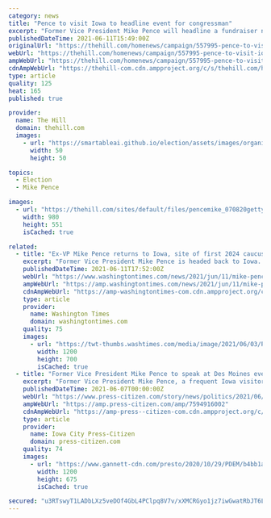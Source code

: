 ```yaml
---
category: news
title: "Pence to visit Iowa to headline event for congressman"
excerpt: "Former Vice President Mike Pence will headline a fundraiser next month for Rep. Randy Feenstra (R-Iowa), marking his third trip in recent weeks to an early primary state and fueling speculation about his 2024 plans."
publishedDateTime: 2021-06-11T15:49:00Z
originalUrl: "https://thehill.com/homenews/campaign/557995-pence-to-visit-iowa-to-headline-event-for-iowa-congressman"
webUrl: "https://thehill.com/homenews/campaign/557995-pence-to-visit-iowa-to-headline-event-for-iowa-congressman"
ampWebUrl: "https://thehill.com/homenews/campaign/557995-pence-to-visit-iowa-to-headline-event-for-iowa-congressman?amp"
cdnAmpWebUrl: "https://thehill-com.cdn.ampproject.org/c/s/thehill.com/homenews/campaign/557995-pence-to-visit-iowa-to-headline-event-for-iowa-congressman?amp"
type: article
quality: 125
heat: 165
published: true

provider:
  name: The Hill
  domain: thehill.com
  images:
    - url: "https://smartableai.github.io/election/assets/images/organizations/thehill.com-50x50.jpg"
      width: 50
      height: 50

topics:
  - Election
  - Mike Pence

images:
  - url: "https://thehill.com/sites/default/files/pencemike_070820getty_lead.jpg"
    width: 980
    height: 551
    isCached: true

related:
  - title: "Ex-VP Mike Pence returns to Iowa, site of first 2024 caucuses"
    excerpt: "Former Vice President Mike Pence is headed back to Iowa. Mr. Pence, a possible 2024 presidential contender, is slated on July 16 to headline Republican Rep. Randy Feenstra’s inaugural Feenstra Family Picnic at The Dean Family Classic Car Museum in Sioux Center."
    publishedDateTime: 2021-06-11T17:52:00Z
    webUrl: "https://www.washingtontimes.com/news/2021/jun/11/mike-pence-returns-iowa-site-first-2024-caucuses/"
    ampWebUrl: "https://amp.washingtontimes.com/news/2021/jun/11/mike-pence-returns-iowa-site-first-2024-caucuses/"
    cdnAmpWebUrl: "https://amp-washingtontimes-com.cdn.ampproject.org/c/s/amp.washingtontimes.com/news/2021/jun/11/mike-pence-returns-iowa-site-first-2024-caucuses/"
    type: article
    provider:
      name: Washington Times
      domain: washingtontimes.com
    quality: 75
    images:
      - url: "https://twt-thumbs.washtimes.com/media/image/2021/06/03/Pence_81781.jpg-b3a64_c0-164-3910-2444_s1200x700.jpg?4e31107bb4e0522248d19f5bacef3db9bd1f537f"
        width: 1200
        height: 700
        isCached: true
  - title: "Former Vice President Mike Pence to speak at Des Moines event this summer"
    excerpt: "Former Vice President Mike Pence, a frequent Iowa visitor during President Donald Trump's term, will return to Des Moines this summer. Pence plans to address the Family Leadership Summit in Des Moines on July 16."
    publishedDateTime: 2021-06-07T00:00:00Z
    webUrl: "https://www.press-citizen.com/story/news/politics/2021/06/07/mike-pence-speak-des-moines-iowa-family-leadership-summit-family-leader-kristi-noem-mike-pompeo-july/7594916002/"
    ampWebUrl: "https://amp.press-citizen.com/amp/7594916002"
    cdnAmpWebUrl: "https://amp-press--citizen-com.cdn.ampproject.org/c/s/amp.press-citizen.com/amp/7594916002"
    type: article
    provider:
      name: Iowa City Press-Citizen
      domain: press-citizen.com
    quality: 74
    images:
      - url: "https://www.gannett-cdn.com/presto/2020/10/29/PDEM/b4bb1aed-db4c-4826-81ab-80adeedd3735-20201029_Pence_10697.JPG?auto=webp&crop=2109,1187,x0,y257&format=pjpg&width=1200"
        width: 1200
        height: 675
        isCached: true

secured: "u3RTswyT1LADbLXz5veDOf4GbL4PClpq8V7v/xXMCRGyo1jz7iwGwatRbJT6LhWkFvVC1aF3RPdOMKg8mqRRZaO03coOqK3iN58hJi7RR2Ru0MN1xQyVx1+eQ/vHMaUtnhJW6oEG2z0NQkyngYELV2A1kyQtH+8xnZOz85munM6a4RTusGtpr+JRunwx1y0OGvZrOsuqibkMIEjCsrzB7IRR0JRMhgq4Cy2UMPhZSIaYY3uO39qlaPYxjcpj/6qZL6jS0gwSCCfmnr0ehoox1SlDAPN7Ak7EJ79jv8Ox/EioFbi1OrhkJasKCseFtgZS8lG/YftD7/doEqp8ekAEpfQjCgzde9AEGIMnlC8iTmk=;PHr1bQa2FLAOTKxWzN5ekA=="
---
```


